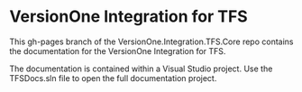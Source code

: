 VersionOne Integration for TFS
==============================

This gh-pages branch of the VersionOne.Integration.TFS.Core repo contains the documentation for the VersionOne Integration for TFS.

The documentation is contained within a Visual Studio project. Use the TFSDocs.sln file to open the full documentation project.
